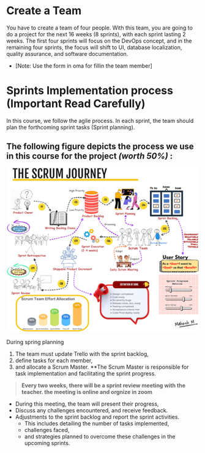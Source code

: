 #
# Create a Team

You have to create a team of four people. With this team, you are going to do a project for the next 16 weeks (8 sprints), with each sprint lasting 2 weeks. 
The first four sprints will focus on the DevOps concept, and in the remaining four sprints, the focus will shift to UI, database localization, quality assurance, and software documentation.
 - [Note: Use the form in oma for fillin the team member] 
# Sprints Implementation process (**Important Read Carefully**)
In this course, we follow the agile process. In each sprint, the team should plan the forthcoming sprint tasks (Sprint planning). 

## The following figure depicts the process we use in this course for the project _*(worth 50%)*_ :


![Scrum process diagram](/Images/Scrum_1.gif)

During spring planning 

1. The team  must update Trello with the sprint backlog,
2. define tasks for each member,
3. and allocate a Scrum Master. 
**The Scrum Master is responsible for task implementation and facilitating the sprint progress. 

> **Every two weeks, there will be a sprint review meeting with the teacher. the meeting is online and orgnize in zoom**
* During this meeting, the team will present their progress,
* Discuss any challenges encountered, and receive feedback. 
* Adjustments to the sprint backlog and report the sprint activities. 
  - This includes detailing the number of tasks implemented,
  - challenges faced,
  - and strategies planned to overcome these challenges in the upcoming sprints.

 
